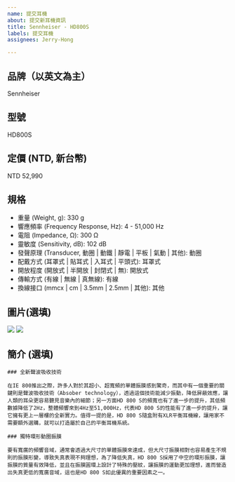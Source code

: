 ```yaml
---
name: 提交耳機
about: 提交新耳機資訊
title: Sennheiser - HD800S
labels: 提交耳機
assignees: Jerry-Hong

---
```


## 品牌（以英文為主）
Sennheiser

## 型號 
HD800S

## 定價 (NTD, 新台幣)
NTD 52,990

## 規格

- 重量 (Weight, g): 330 g
- 響應頻率 (Frequency Response, Hz): 4 - 51,000 Hz
- 電阻 (Impedance, Ω): 300 Ω
- 靈敏度 (Sensitivity, dB): 102 dB
- 發聲原理 (Transducer, 動圈 | 動鐵 | 靜電 | 平板 | 氣動 | 其他): 動圈
- 配戴方式 (耳罩式 | 貼耳式 | 入耳式 | 平頭式): 耳罩式
- 開放程度 (開放式 | 半開放 | 封閉式 | 無): 開放式
- 傳輸方式 (有線 | 無線 | 真無線): 有線
- 換線接口 (mmcx | cm | 3.5mm | 2.5mm | 其他): 其他

## 圖片(選填)
![](https://www.uni-announce.com.tw/wp-content/uploads/2021/05/product-hd-800-s-01.jpg)
![](https://www.uni-announce.com.tw/wp-content/uploads/2021/05/product-hd-800-s-02.jpg)

## 簡介 (選填)

```
### 全新聲波吸收技術

在IE 800推出之際，許多人對於其超小、超寬頻的單體振膜感到驚奇，而其中有一個重要的關鍵則是聲波吸收技術（Absober technology），透過這個技術能減少振動，降低屏蔽效應，讓人類的耳朵更容易聽見音樂內的細節；另一方面HD 800 S的頻寬也有了進一步的提升，其低頻數據降低了2Hz，整體頻響來到4Hz至51,000Hz，代表HD 800 S的性能有了進一步的提升，讓它擁有更上一層樓的全新實力。值得一提的是，HD 800 S隨盒附有XLR平衡耳機線，讓用家不需要額外選購，就可以打造屬於自己的平衡耳機系統。

### 獨特環形動圈振膜

要有寬廣的頻響音域，通常會透過大尺寸的單體振膜來達成，但大尺寸振膜相對也容易產生不規則的振膜形變，導致失真表現不夠理想，為了降低失真，HD 800 S採用了中空的環形振膜，讓振膜的質量有效降低，並且在振膜圓環上設計了特殊的壓紋，讓振膜的運動更加理想，進而營造出失真更低的寬廣音域，這也是HD 800 S如此優異的重要因素之一。
```
